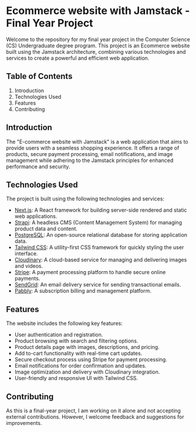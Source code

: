 # Ecommerce website with Jamstack - Final Year Project


Welcome to the repository for my final year project in the Computer Science (CS) Undergraduate degree program. This project is an Ecommerce website built using the Jamstack architecture, combining various technologies and services to create a powerful and efficient web application.

## Table of Contents

1. Introduction
2. Technologies Used
3. Features
4. Contributing

## Introduction

The "E-commerce website with Jamstack" is a web application that aims to provide users with a seamless shopping experience. It offers a range of products, secure payment processing, email notifications, and image management while adhering to the Jamstack principles for enhanced performance and security.

## Technologies Used

The project is built using the following technologies and services:

- [Next.js](https://nextjs.org/): A React framework for building server-side rendered and static web applications.
- [Strapi](https://strapi.io/): A headless CMS (Content Management System) for managing product data and content.
- [PostgreSQL](https://www.postgresql.org/): An open-source relational database for storing application data.
- [Tailwind CSS](https://tailwindcss.com/): A utility-first CSS framework for quickly styling the user interface.
- [Cloudinary](https://cloudinary.com/): A cloud-based service for managing and delivering images and videos.
- [Stripe](https://stripe.com/): A payment processing platform to handle secure online payments.
- [SendGrid](https://sendgrid.com/): An email delivery service for sending transactional emails.
- [Pabbly](https://www.pabbly.com/): A subscription billing and management platform.

## Features

The website includes the following key features:

- User authentication and registration.
- Product browsing with search and filtering options.
- Product details page with images, descriptions, and pricing.
- Add to-cart functionality with real-time cart updates.
- Secure checkout process using Stripe for payment processing.
- Email notifications for order confirmation and updates.
- Image optimization and delivery with Cloudinary integration.
- User-friendly and responsive UI with Tailwind CSS.

## Contributing

As this is a final-year project, I am working on it alone and not accepting external contributions. However, I welcome feedback and suggestions for improvements.
